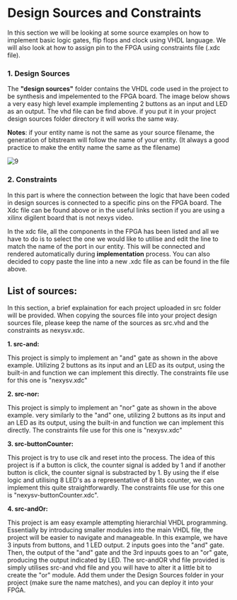 # Design Sources and Constraints

In this section we will be looking at some source examples on how to implement basic logic gates, flip flops and clock using VHDL language. We will also look at how to assign pin to the FPGA using constraints file (.xdc file).

### 1. Design Sources

The **"design sources"** folder contains the VHDL code used in the project to be synthesis and impelemented to the FPGA board. The image below shows a very easy high level example implementing 2 buttons as an input and LED as an output. The vhd file can be find above. if you put it in your project design sources folder directory it will works the same way. 

**Notes**: if your entity name is not the same as your source filename, the generation of bitstream will follow the name of your entity. (It always a good practice to make the entity name the same as the filename) 

![9](https://github.com/user-attachments/assets/506037e2-86b6-4280-be13-3ae64799aae1)

### 2. Constraints

In this part is where the connection between the logic that have been coded in design sources is connected to a specific pins on the FPGA board. The Xdc file can be found above or in the useful links section if you are using a xilinx digilent board that is not nexys video. 

In the xdc file, all the components in the FPGA has been listed and all we have to do is to select the one we would like to utilise and edit the line to match the name of the port in our entity. This will be connected and rendered automatically during **implementation** process. You can also decided to copy paste the line into a new .xdc file as can be found in the file above. 

## **List of sources:**
In this section, a brief explaination for each project uploaded in src folder will be provided. When copying the sources file into your project design sources file, please keep the name of the sources as src.vhd and the constraints as nexysv.xdc. 

**1. src-and:**

This project is simply to implement an "and" gate as shown in the above example. Utilizing 2 buttons as its input and an LED as its output, using the built-in and function we can implement this directly. The constraints file use for this one is "nexysv.xdc"

**2. src-nor:**

This project is simply to implement an "nor" gate as shown in the above example. very similarly to the "and" one, utilizing 2 buttons as its input and an LED as its output, using the built-in and function we can implement this directly. The constraints file use for this one is "nexysv.xdc"

**3. src-buttonCounter:**

This project is try to use clk and reset into the process. The idea of this project is if a button is click, the counter signal is added by 1 and if another button is click, the counter signal is substracted by 1. By using the if else logic and utilising 8 LED's as a representative of 8 bits counter, we can implement this quite straightforwardly. The constraints file use for this one is "nexysv-buttonCounter.xdc". 

**4. src-andOr:**

This project is am easy example attempting hierarchial VHDL programming. Essentially by introducing smaller modules into the main VHDL file, the project will be easier to navigate and manageable. In this example, we have 3 inputs from buttons, and 1 LED output. 2 inputs goes into the "and" gate. Then, the output of the "and" gate and the 3rd inpuuts goes to an "or" gate, producing the output indicated by LED. The src-andOR vhd file provided is simply utilises src-and vhd file and you will have to alter it a little bit to create the "or" module. Add them under the Design Sources folder in your project (make sure the name matches), and you can deploy it into your FPGA. 
